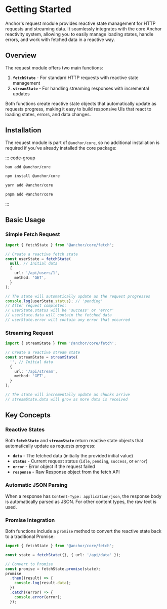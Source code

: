 # **Getting Started**

Anchor's request module provides reactive state management for HTTP requests and streaming data. It seamlessly
integrates with the core Anchor reactivity system, allowing you to easily manage loading states, handle errors, and work
with fetched data in a reactive way.

## **Overview**

The request module offers two main functions:

1. **`fetchState`** - For standard HTTP requests with reactive state management
2. **`streamState`** - For handling streaming responses with incremental updates

Both functions create reactive state objects that automatically update as requests progress, making it easy to build
responsive UIs that react to loading states, errors, and data changes.

## **Installation**

The request module is part of `@anchor/core`, so no additional installation is required if you've already installed the
core package:

::: code-group

```sh [Bun]
bun add @anchor/core
```

```sh [NPM]
npm install @anchor/core
```

```sh [Yarn]
yarn add @anchor/core
```

```sh [PNPM]
pnpm add @anchor/core
```

:::

## **Basic Usage**

### **Simple Fetch Request**

```typescript
import { fetchState } from '@anchor/core/fetch';

// Create a reactive fetch state
const userState = fetchState(
  null, // Initial data
  {
    url: '/api/users/1',
    method: 'GET',
  }
);

// The state will automatically update as the request progresses
console.log(userState.status); // 'pending'
// After request completes:
// userState.status will be 'success' or 'error'
// userState.data will contain the fetched data
// userState.error will contain any error that occurred
```

### **Streaming Request**

```typescript
import { streamState } from '@anchor/core/fetch';

// Create a reactive stream state
const streamState = streamState(
  '', // Initial data
  {
    url: '/api/stream',
    method: 'GET',
  }
);

// The state will incrementally update as chunks arrive
// streamState.data will grow as more data is received
```

## **Key Concepts**

### **Reactive States**

Both **`fetchState`** and **`streamState`** return reactive state objects that automatically update as requests progress:

- **`data`** - The fetched data (initially the provided initial value)
- **`status`** - Current request status (`idle`, `pending`, `success`, or `error`)
- **`error`** - Error object if the request failed
- **`response`** - Raw Response object from the fetch API

### **Automatic JSON Parsing**

When a response has `Content-Type: application/json`, the response body is automatically parsed as JSON. For other
content types, the raw text is used.

### **Promise Integration**

Both functions include a `promise` method to convert the reactive state back to a traditional Promise:

```typescript
import { fetchState } from '@anchor/core/fetch';

const state = fetchState({}, { url: '/api/data' });

// Convert to Promise
const promise = fetchState.promise(state);
promise
  .then((result) => {
    console.log(result.data);
  })
  .catch((error) => {
    console.error(error);
  });
```
